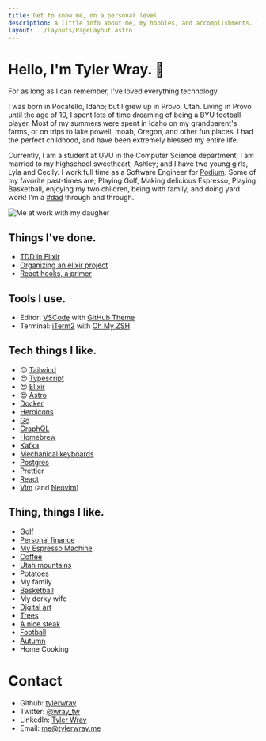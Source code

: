 ```yaml
---
title: Get to know me, on a personal level
description: A little info about me, my hobbies, and accomplishments. This is constantly changing, but that's what makes life interesting!
layout: ../layouts/PageLayout.astro
---
```


# Hello, I'm Tyler Wray. 👋

For as long as I can remember, I've loved everything technology.

I was born in Pocatello, Idaho; but I grew up in Provo, Utah.
Living in Provo until the age of 10, I spent lots of time dreaming of
being a BYU football player. Most of my summers were spent in Idaho on my
grandparent's farms, or on trips to lake powell, moab, Oregon, and other
fun places. I had the perfect childhood, and have been extremely blessed
my entire life.

Currently, I am a student at UVU in the Computer Science department; I am
married to my highschool sweetheart, Ashley; and I have two young girls,
Lyla and Cecily. I work full time as a Software Engineer for
[Podium](http://podium.com). Some of my favorite past-times
are; Playing Golf, Making delicious Espresso, Playing Basketball, enjoying my two children, being with family, and
doing yard work! I'm a [#dad](https://twitter.com/wray_tw/status/1127774420724895744?s=20)
through and through.

![Me at work with my daugher](../images/me-at-work.jpg "Me at work")

## Things I've done.

- [TDD in Elixir](https://medium.com/podium-engineering/test-driven-development-why-elixir-excels-at-tdd-8b5f1a51aee3)
- [Organizing an elixir project](https://slides.com/tylerwray/ex-organizing-a-project/fullscreen#/)
- [React hooks, a primer](https://slides.com/tylerwray/react-hooks/fullscreen)

## Tools I use.

- Editor: [VSCode](https://code.visualstudio.com/) with [GitHub Theme](https://marketplace.visualstudio.com/items?itemName=GitHub.github-vscode-theme)
- Terminal: [iTerm2](https://www.iterm2.com/) with [Oh My ZSH](https://ohmyz.sh/)

## Tech things I like.

- 😍 [Tailwind](https://tailwindcss.com/)
- 😍 [Typescript](https://www.typescriptlang.org/)
- 😍 [Elixir](https://elixir-lang.org/)
- 😍 [Astro](https://astro.build)
- [Docker](https://www.docker.com/)
- [Heroicons](https://heroicons.com/)
- [Go](https://golang.org/)
- [GraphQL](https://graphql.org/)
- [Homebrew](https://brew.sh/)
- [Kafka](https://kafka.apache.org/)
- [Mechanical keyboards](https://www.daskeyboard.com/daskeyboard-4-ultimate/)
- [Postgres](https://www.postgresql.org/)
- [Prettier](https://prettier.io/)
- [React](https://reactjs.org/)
- [Vim](https://www.vim.org/) (and [Neovim](https://neovim.io/))

## Thing, things I like.

- [Golf](https://www.theoaksatsf.com/)
- [Personal finance](https://ynab.com/)
- [My Espresso Machine](https://www.breville.com/us/en/products/espresso/bes870.html)
- [Coffee](https://www.youtube.com/watch?v=ZuQu12vMQZM)
- [Utah mountains](http://bit.ly/2GzhC1Q)
- [Potatoes](https://idahopotato.com/)
- My family
- [Basketball](https://www.nba.com/)
- My dorky wife
- [Digital art](https://mkbhdwallpapers.blogspot.com/2018/11/poly-lakeside.html)
- [Trees](https://www.boredpanda.com/most-beautiful-trees/?utm_source=google&utm_medium=organic&utm_campaign=organic)
- [A nice steak](https://www.ruthschris.com/restaurant-locations/park-city/)
- [Football](https://www.nfl.com/)
- [Autumn](https://www.sltrib.com/artsliving/outdoors/2017/09/19/10-top-spots-for-utahs-fall-colors/)
- Home Cooking

# Contact

- Github: [tylerwray](https://github.com/tylerwray)
- Twitter: [@wray_tw](https://twitter.com/wray_tw)
- LinkedIn: [Tyler Wray](https://www.linkedin.com/in/wraytw)
- Email: <me@tylerwray.me>

